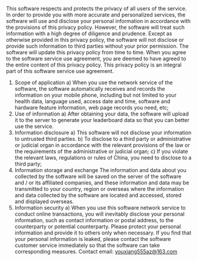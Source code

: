 This software respects and protects the privacy of all users of the service. In order to provide you with more accurate and personalized services, the software will use and disclose your personal information in accordance with the provisions of this privacy policy. However, the software will treat such information with a high degree of diligence and prudence. Except as otherwise provided in this privacy policy, the software will not disclose or provide such information to third parties without your prior permission. The software will update this privacy policy from time to time. When you agree to the software service use agreement, you are deemed to have agreed to the entire content of this privacy policy. This privacy policy is an integral part of this software service use agreement.
1. Scope of application
a) When you use the network service of the software, the software automatically receives and records the information on your mobile phone, including but not limited to your health data, language used, access date and time, software and hardware feature information, web page records you need, etc;
2. Use of information
a) After obtaining your data, the software will upload it to the server to generate your leaderboard data so that you can better use the service.
3. Information disclosure
a) This software will not disclose your information to untrusted third parties.
b) To disclose to a third party or administrative or judicial organ in accordance with the relevant provisions of the law or the requirements of the administrative or judicial organ;
c) If you violate the relevant laws, regulations or rules of China, you need to disclose to a third party;
4. Information storage and exchange
The information and data about you collected by the software will be saved on the server of the software and / or its affiliated companies, and these information and data may be transmitted to your country, region or overseas where the information and data collected by the software are located and accessed, stored and displayed overseas.
5. Information security
a) When you use this software network service to conduct online transactions, you will inevitably disclose your personal information, such as contact information or postal address, to the counterparty or potential counterparty. Please protect your personal information and provide it to others only when necessary. If you find that your personal information is leaked, please contact the software customer service immediately so that the software can take corresponding measures.
Contact email: youxiang555az@163.com
